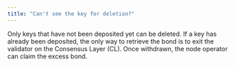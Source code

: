 ```yaml
---
title: "Can't see the key for deletion?"
---
```


Only keys that have not been deposited yet can be deleted. If a key has already been deposited, the only way to retrieve the bond is to exit the validator on the Consensus Layer (CL). Once withdrawn, the node operator can claim the excess bond.
